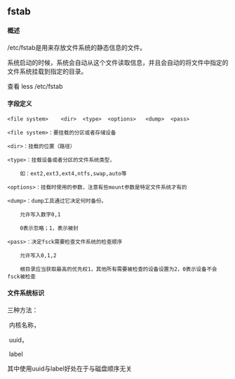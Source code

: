 
## fstab

#### 概述

/etc/fstab是用来存放文件系统的静态信息的文件。

系统启动的时候，系统会自动从这个文件读取信息，并且会自动的将文件中指定的文件系统挂载到指定的目录。



查看 less /etc/fstab



#### 字段定义

```
<file system>    <dir>  <type>  <options>   <dump>  <pass>

<file system>：要挂载的分区或者存储设备

<dir>：挂载的位置（路径）

<type>：挂载设备或者分区的文件系统类型，

​    如：ext2,ext3,ext4,ntfs,swap,auto等

<options>：挂载时使用的参数，注意有些mount参数是特定文件系统才有的

<dump>：dump工具通过它决定何时备份。

​    允许写入数字0,1

​    0表示忽略；1，表示被封

<pass>：决定fsck需要检查文件系统的检查顺序

​    允许写入0,1,2

​    根目录应当获取最高的优先权1，其他所有需要被检查的设备设置为2，0表示设备不会fsck被检查
```



#### 文件系统标识

三种方法：

​    内核名称，

​    uuid，

​    label

其中使用uuid与label好处在于与磁盘顺序无关